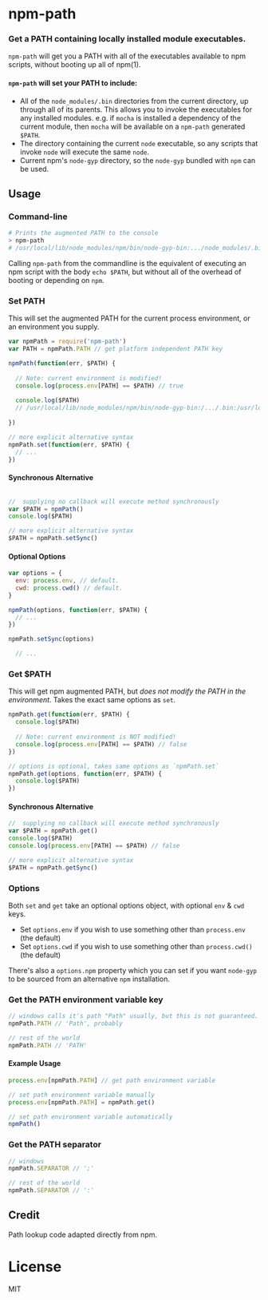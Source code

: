 # npm-path

### Get a PATH containing locally installed module executables.

`npm-path` will get you a PATH with all of the executables available to npm scripts, without booting up all of npm(1).

#### `npm-path` will set your PATH to include:

* All of the `node_modules/.bin` directories from the current directory, up through all of its parents. This allows you to invoke the executables for any installed modules. e.g. if `mocha` is installed a dependency of the current module, then `mocha` will be available on a `npm-path` generated `$PATH`.
* The directory containing the current `node` executable, so any scripts that invoke `node` will execute the same `node`.
* Current npm's `node-gyp` directory, so the `node-gyp` bundled with `npm` can be used.

## Usage

### Command-line

```bash
# Prints the augmented PATH to the console
> npm-path
# /usr/local/lib/node_modules/npm/bin/node-gyp-bin:.../node_modules/.bin:/.../usr/local/bin:/usr/local/sbin: ... etc
```

Calling `npm-path` from the commandline is the equivalent of executing an npm script with the body `echo $PATH`, but without all of the overhead of booting or depending on `npm`.

### Set PATH

This will set the augmented PATH for the current process environment, or an environment you supply.

```js
var npmPath = require('npm-path')
var PATH = npmPath.PATH // get platform independent PATH key

npmPath(function(err, $PATH) {
  
  // Note: current environment is modified!
  console.log(process.env[PATH] == $PATH) // true
  
  console.log($PATH)
  // /usr/local/lib/node_modules/npm/bin/node-gyp-bin:/.../.bin:/usr/local/bin: ...etc
  
})

// more explicit alternative syntax
npmPath.set(function(err, $PATH) {
  // ...
})
```

#### Synchronous Alternative

```js

//  supplying no callback will execute method synchronously
var $PATH = npmPath()
console.log($PATH)

// more explicit alternative syntax
$PATH = npmPath.setSync()
```

#### Optional Options

```js
var options = {
  env: process.env, // default.
  cwd: process.cwd() // default.
}

npmPath(options, function(err, $PATH) {
  // ...
})

npmPath.setSync(options)

  // ...

```


### Get $PATH

This will get npm augmented PATH, but *does not modify the PATH in the environment*.
Takes the exact same options as `set`.

```js
npmPath.get(function(err, $PATH) {
  console.log($PATH)
  
  // Note: current environment is NOT modified!
  console.log(process.env[PATH] == $PATH) // false
})

// options is optional, takes same options as `npmPath.set`
npmPath.get(options, function(err, $PATH) {
  console.log($PATH)
})
```

#### Synchronous Alternative

```js
//  supplying no callback will execute method synchronously
var $PATH = npmPath.get()
console.log($PATH)
console.log(process.env[PATH] == $PATH) // false

// more explicit alternative syntax
$PATH = npmPath.getSync()

```

### Options

Both `set` and `get` take an optional options object, with optional `env` & `cwd` keys.

* Set `options.env` if you wish to use something other than `process.env` (the default)
* Set `options.cwd` if you wish to use something other than `process.cwd()` (the default)

There's also a `options.npm` property which you can set if you want `node-gyp` to be sourced from
an alternative `npm` installation.

### Get the PATH environment variable key

```js
// windows calls it's path "Path" usually, but this is not guaranteed.
npmPath.PATH // 'Path', probably

// rest of the world
npmPath.PATH // 'PATH'

```

#### Example Usage

```js
process.env[npmPath.PATH] // get path environment variable

// set path environment variable manually
process.env[npmPath.PATH] = npmPath.get()

// set path environment variable automatically
npmPath()
```

### Get the PATH separator

```js
// windows
npmPath.SEPARATOR // ';'

// rest of the world
npmPath.SEPARATOR // ':'
```

## Credit

Path lookup code adapted directly from npm.

# License

MIT
